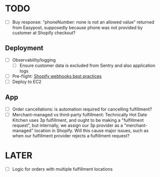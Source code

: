 # TODO

- [ ] Buy response: "phoneNumber: none is not an allowed value" returned from Easypost, supposedly because phone was not provided by customer at Shopify checkout?

## Deployment
- [ ] Observability/logging
	- [ ] Ensure customer data is excluded from Sentry and also application logs
- [ ] Pre-flight: [Shopify webhooks best practices](https://shopify.dev/docs/apps/build/webhooks/best-practices)
- [ ] Deploy to EC2

## App
- [ ] Order cancellations: is automation required for cancelling fulfillment?
- [ ] Merchant-managed vs third-party fulfillment: Technically Hot Date Kitchen uses 3p fulfillment, and ought to be making a "fulfillment request", but internally, we assign our 3p provider as a "merchant-managed" location in Shopify. Will this cause major issues, such as when our fulfillment provider rejects a fulfillment request?

# LATER

- [ ] Logic for orders with multiple fulfillment locations
